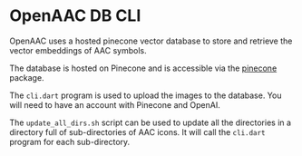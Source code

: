# OpenAAC DB CLI

OpenAAC uses a hosted pinecone vector database to store and retrieve the vector embeddings of AAC symbols.

The database is hosted on Pinecone and is accessible via the [pinecone](https://pub.dev/packages/pinecone) package.

The `cli.dart` program is used to upload the images to the database. You will need to have an account with Pinecone and OpenAI.

The `update_all_dirs.sh` script can be used to update all the directories in a directory full of sub-directories of AAC icons. It will call the `cli.dart` program for each sub-directory.

